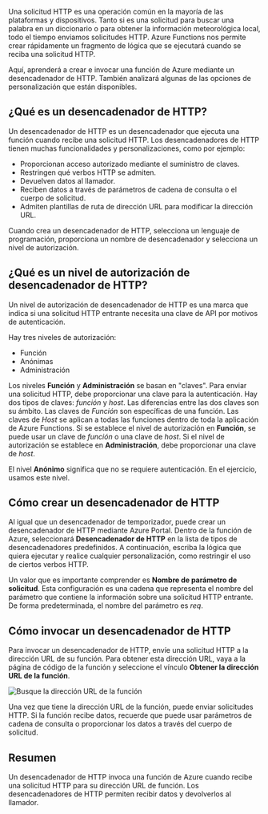 Una solicitud HTTP es una operación común en la mayoría de las plataformas y dispositivos. Tanto si es una solicitud para buscar una palabra en un diccionario o para obtener la información meteorológica local, todo el tiempo enviamos solicitudes HTTP. Azure Functions nos permite crear rápidamente un fragmento de lógica que se ejecutará cuando se reciba una solicitud HTTP.  

Aquí, aprenderá a crear e invocar una función de Azure mediante un desencadenador de HTTP. También analizará algunas de las opciones de personalización que están disponibles.

## <a name="what-is-an-http-trigger"></a>¿Qué es un desencadenador de HTTP?

Un desencadenador de HTTP es un desencadenador que ejecuta una función cuando recibe una solicitud HTTP. Los desencadenadores de HTTP tienen muchas funcionalidades y personalizaciones, como por ejemplo:

- Proporcionan acceso autorizado mediante el suministro de claves.
- Restringen qué verbos HTTP se admiten.
- Devuelven datos al llamador.
- Reciben datos a través de parámetros de cadena de consulta o el cuerpo de solicitud.
- Admiten plantillas de ruta de dirección URL para modificar la dirección URL.

Cuando crea un desencadenador de HTTP, selecciona un lenguaje de programación, proporciona un nombre de desencadenador y selecciona un nivel de autorización.

## <a name="what-is-an-http-trigger-authorization-level"></a>¿Qué es un nivel de autorización de desencadenador de HTTP?

Un nivel de autorización de desencadenador de HTTP es una marca que indica si una solicitud HTTP entrante necesita una clave de API por motivos de autenticación.

Hay tres niveles de autorización:

- Función
- Anónimas
- Administración

Los niveles **Función** y **Administración** se basan en "claves". Para enviar una solicitud HTTP, debe proporcionar una clave para la autenticación. Hay dos tipos de claves: *función* y *host*. Las diferencias entre las dos claves son su ámbito. Las claves de *Función* son específicas de una función. Las claves de *Host* se aplican a todas las funciones dentro de toda la aplicación de Azure Functions. Si se establece el nivel de autorización en **Función**, se puede usar un clave de *función* o una clave de *host*. Si el nivel de autorización se establece en **Administración**, debe proporcionar una clave de *host*.

El nivel **Anónimo** significa que no se requiere autenticación. En el ejercicio, usamos este nivel.

## <a name="how-to-create-an-http-trigger"></a>Cómo crear un desencadenador de HTTP

Al igual que un desencadenador de temporizador, puede crear un desencadenador de HTTP mediante Azure Portal. Dentro de la función de Azure, seleccionará **Desencadenador de HTTP** en la lista de tipos de desencadenadores predefinidos. A continuación, escriba la lógica que quiera ejecutar y realice cualquier personalización, como restringir el uso de ciertos verbos HTTP. 

Un valor que es importante comprender es **Nombre de parámetro de solicitud**. Esta configuración es una cadena que representa el nombre del parámetro que contiene la información sobre una solicitud HTTP entrante. De forma predeterminada, el nombre del parámetro es *req*.

## <a name="how-to-invoke-an-http-trigger"></a>Cómo invocar un desencadenador de HTTP

Para invocar un desencadenador de HTTP, envíe una solicitud HTTP a la dirección URL de su función. Para obtener esta dirección URL, vaya a la página de código de la función y seleccione el vínculo **Obtener la dirección URL de la función**.

![Busque la dirección URL de la función](../media/5-function-url.png)

Una vez que tiene la dirección URL de la función, puede enviar solicitudes HTTP. Si la función recibe datos, recuerde que puede usar parámetros de cadena de consulta o proporcionar los datos a través del cuerpo de solicitud.

## <a name="summary"></a>Resumen

Un desencadenador de HTTP invoca una función de Azure cuando recibe una solicitud HTTP para su dirección URL de función. Los desencadenadores de HTTP permiten recibir datos y devolverlos al llamador.
